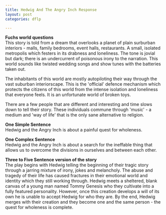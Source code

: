 ```yaml
---
title: Hedwig And The Angry Inch Response
layout: post
categories: dflp

---
```

**Fuchs world questions**<br>
This story is told from a dream that overlooks a planet of plain surburban interiors - malls, family bedrooms, event halls, restaurants. A small, isolated metropolis which festers in its drabness and loneliness. The tone is jovial but dark; there is an undercurrent of poisonous irony to the narration. This world sounds like twisted wedding songs and show tunes with the batteries taken out.

The inhabitants of this world are mostly autopiloting their way through the vast suburban interiorscape.  This is the 'official' defence mechanism which protects the citizens of this world from the intense isolation and loneliness that everyone feels. It is an unfortunate world of broken toys.

There are a few people that are different and interesting and time slows down to tell their story. These individuals commune through 'music' - a medium and 'way of life' that is the only sane alternative to religion.

**One Simple Sentence**<br>
Hedwig and the Angry Inch is about a painful quest for wholeness.

**One Complex Sentence**<br>
Hedwig and the Angry Inch is about a search for the ineffable thing that allows us to overcome the divisions in ourselves and between each other.

**Three to Five Sentence version of the story**<br>
The play begins with Hedwig telling the beginning of their tragic story through a jarring mixture of irony, jokes and melancholy.  The abuse and tragedy of their life has caused fractures in their emotional world and identity which they still working through. Hedwig meets a sheltered, blank canvas of a young man named Tommy Genesis who they cultivate into a fully featured personality.  However, once this creation develops a will of its own he is unable to accept Hedwig for who they are.  By the end, Hedwig merges with their creation and they become one and the same person - the quest for wholeness is complete.
